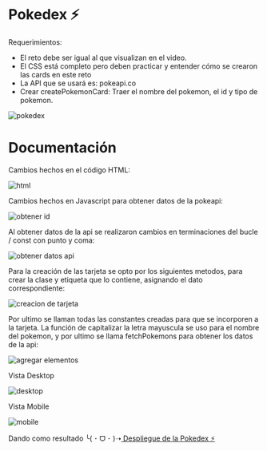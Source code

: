 # Pokedex ⚡

Requerimientos:
- El reto debe ser igual al que visualizan en el video.
- El CSS está completo pero deben practicar y entender cómo se crearon las cards en este reto
- La API que se usará es: pokeapi.co
- Crear createPokemonCard: Traer el nombre del pokemon, el id y tipo de pokemon.

![pokedex](https://github.com/karolgalindo02/pokedex/assets/122057880/da398a32-67c5-4e78-8ca4-5170d4bf5541)

# Documentación

Cambios hechos en el código HTML:

![html](https://github.com/karolgalindo02/pokedex/assets/122057880/9409db84-4019-4225-9dee-4643ffa6b3fa)

Cambios hechos en Javascript para obtener datos de la pokeapi:

![obtener id](https://github.com/karolgalindo02/pokedex/assets/122057880/fe5928b0-b1d1-4f08-8b1c-a3be264117e5)

Al obtener datos de la api se realizaron cambios en terminaciones del bucle / const con punto y coma: 

![obtener datos api](https://github.com/karolgalindo02/pokedex/assets/122057880/4313d494-0ad9-4fff-9982-ef1772960c8a)

Para la creación de las tarjeta se opto por los siguientes metodos, para crear la clase y etiqueta que lo contiene, asignando el dato correspondiente:

![creacion de tarjeta](https://github.com/karolgalindo02/pokedex/assets/122057880/05dfcb91-cc3c-4c80-9254-64cb09bacd1f)

Por ultimo se llaman todas las constantes creadas para que se incorporen a la tarjeta. La función de capitalizar la letra mayuscula se uso para el nombre del pokemon, y por ultimo se llama fetchPokemons para obtener los datos de la api:

![agregar elementos](https://github.com/karolgalindo02/pokedex/assets/122057880/d58005a4-1fba-4d15-b58f-08b6c57f234f)

Vista Desktop

![desktop](https://github.com/karolgalindo02/pokedex/assets/122057880/a66bc1a3-3d47-45ad-8c4a-e9cd7c6a18e2)

Vista Mobile

![mobile](https://github.com/karolgalindo02/pokedex/assets/122057880/7388b825-51d3-4a02-9644-553fba9c9748)


Dando como resultado
╰⁠(⁠ ⁠･⁠ ⁠ᗜ⁠ ⁠･⁠ ⁠)⁠➝<a href="https://xpokedex-api.netlify.app/"> Despliegue de la Pokedex ⚡</a>
